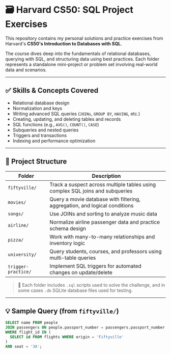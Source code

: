 # 🗃️ Harvard CS50: SQL Project Exercises

This repository contains my personal solutions and practice exercises from Harvard's **CS50's Introduction to Databases with SQL**.

The course dives deep into the fundamentals of relational databases, querying with SQL, and structuring data using best practices. Each folder represents a standalone mini-project or problem set involving real-world data and scenarios.

---

## ✅ Skills & Concepts Covered

- Relational database design
- Normalization and keys
- Writing advanced SQL queries (`JOINs`, `GROUP BY`, `HAVING`, etc.)
- Creating, updating, and deleting tables and records
- SQL functions (e.g., `AVG()`, `COUNT()`, `CASE`)
- Subqueries and nested queries
- Triggers and transactions
- Indexing and performance optimization

---

## 📁 Project Structure

| Folder | Description |
|--------|-------------|
| `fiftyville/` | Track a suspect across multiple tables using complex SQL joins and subqueries |
| `movies/`     | Query a movie database with filtering, aggregation, and logical conditions |
| `songs/`      | Use JOINs and sorting to analyze music data |
| `airline/`    | Normalize airline passenger data and practice schema design |
| `pizza/`      | Work with many-to-many relationships and inventory logic |
| `university/` | Query students, courses, and professors using multi-table queries |
| `trigger-practice/` | Implement SQL triggers for automated changes on update/delete |

> 📌 Each folder includes `.sql` scripts used to solve the challenge, and in some cases `.db` SQLite database files used for testing.

---

## 💡 Sample Query (from `fiftyville/`)
```sql
SELECT name FROM people
JOIN passengers ON people.passport_number = passengers.passport_number
WHERE flight_id IN (
  SELECT id FROM flights WHERE origin = 'Fiftyville'
)
AND seat = '3A';


